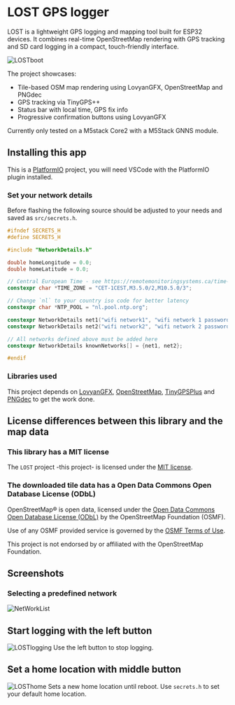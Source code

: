 # LOST GPS logger

LOST is a lightweight GPS logging and mapping tool built for ESP32 devices. It combines real-time OpenStreetMap rendering with GPS tracking and SD card logging in a compact, touch-friendly interface.

![LOSTboot](https://github.com/user-attachments/assets/74453081-2dcb-4764-8027-8fac877fa1d9)

The project showcases:

- Tile-based OSM map rendering using LovyanGFX, OpenStreetMap and PNGdec
- GPS tracking via TinyGPS++
- Status bar with local time, GPS fix info
- Progressive confirmation buttons using LovyanGFX

Currently only tested on a M5stack Core2 with a M5Stack GNNS module.

## Installing this app

This is a [PlatformIO](https://platformio.org/) project, you will need VSCode with the PlatformIO plugin installed.

### Set your network details

Before flashing the following source should be adjusted to your needs and saved as `src/secrets.h`.

```c++
#ifndef SECRETS_H
#define SECRETS_H

#include "NetworkDetails.h"

double homeLongitude = 0.0;
double homeLatitude = 0.0;

// Central European Time - see https://remotemonitoringsystems.ca/time-zone-abbreviations.php
constexpr char *TIME_ZONE = "CET-1CEST,M3.5.0/2,M10.5.0/3";

// Change `nl` to your country iso code for better latency
constexpr char *NTP_POOL = "nl.pool.ntp.org";

constexpr NetworkDetails net1("wifi network1", "wifi network 1 password");
constexpr NetworkDetails net2("wifi network2", "wifi network 2 password");

// All networks defined above must be added here
constexpr NetworkDetails knownNetworks[] = {net1, net2};

#endif

```

### Libraries used

This project depends on [LovyanGFX](https://github.com/lovyan03/LovyanGFX), [OpenStreetMap](https://github.com/CelliesProjects/OpenStreetMap-esp32), [TinyGPSPlus](https://github.com/mikalhart/TinyGPSPlus) and [PNGdec](https://github.com/bitbank2/PNGdec) to get the work done.

## License differences between this library and the map data

### This library has a MIT license

The `LOST` project -this project- is licensed under the [MIT license](/LICENSE).

### The downloaded tile data has a Open Data Commons Open Database License (ODbL)

OpenStreetMap® is open data, licensed under the [Open Data Commons Open Database License (ODbL)](https://opendatacommons.org/licenses/odbl/) by the OpenStreetMap Foundation (OSMF).

Use of any OSMF provided service is governed by the [OSMF Terms of Use](https://osmfoundation.org/wiki/Terms_of_Use).

This project is not endorsed by or affiliated with the OpenStreetMap Foundation.

## Screenshots

### Selecting a predefined network

![NetWorkList](https://github.com/user-attachments/assets/b6fe77bb-170a-4f90-ac07-9bab83c4398e)

## Start logging with the left button

![LOSTlogging](https://github.com/user-attachments/assets/aa3da55d-3aa6-42d1-9d12-b49e8398cfa2)
Use the left button to stop logging.

## Set a home location with middle button

![LOSThome](https://github.com/user-attachments/assets/bc1533f4-0297-4343-a5f1-34552c6355f4)
Sets a new home location until reboot. Use `secrets.h` to set your default home location.
